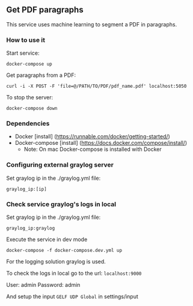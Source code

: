 ## Get PDF paragraphs

This service uses machine learning to segment a PDF in paragraphs.

### How to use it

Start service:

  `docker-compose up`

Get paragraphs from a PDF:

   `curl -i -X POST -F 'file=@/PATH/TO/PDF/pdf_name.pdf' localhost:5050`

To stop the server:

  `docker-compose down`


### Dependencies
 * Docker [install] (https://runnable.com/docker/getting-started/)
 * Docker-compose [install] (https://docs.docker.com/compose/install/)
    * Note: On mac Docker-compose is installed with Docker


### Configuring external graylog server 

Set graylog ip in the ./graylog.yml file:

   `graylog_ip:[ip]`


### Check service graylog's logs in local

Set graylog ip in the ./graylog.yml file:

   `graylog_ip:graylog`

Execute the service in dev mode

   `docker-compose -f docker-compose.dev.yml up`

For the logging solution graylog is used.

To check the logs in local go to the url:
`localhost:9000`

User: admin
Password: admin

And setup the input `GELF UDP Global` in settings/input